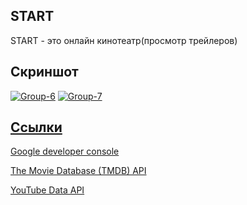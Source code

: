 ## **START**

START - это онлайн кинотеатр(просмотр трейлеров)

## **Скриншот**
<a href="https://ibb.co/bdzPCh7"><img src="https://i.ibb.co/ysWXZTV/Group-6.jpg" alt="Group-6" border="0"></a>
<a href="https://ibb.co/qWvLs1k"><img src="https://i.ibb.co/KLJcqyF/Group-7.png" alt="Group-7" border="0"></a><br /><a target='_blank' href='https://imgbb.com/'>

## **Ссылки**

[Google developer console](https://console.cloud.google.com/)

[The Movie Database (TMDB) API](https://www.themoviedb.org)

[YouTube Data API](https://developers.google.com/youtube/v3?hl=ru)
